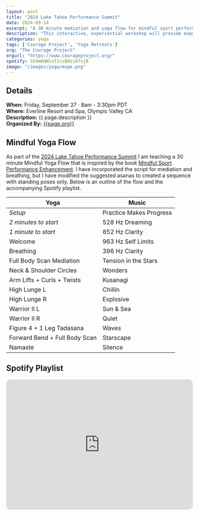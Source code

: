 ```yaml
---
layout: post
title: "2024 Lake Tahoe Performance Summit"
date: 2024-09-14
excerpt: "A 30 minute mediation and yoga flow for mindful sport performance enhancement." 
description: "This interactive, experiential workshop will provide exposure to the educational content and mindfulness exercises that comprise a leading, evidence-informed, mental training program: Mindful Sport Performance Enhancement (Kaufman, Glass & Pineau, 2018). Participants will gain a deeper understanding of the theoretical and empirical basis of MSPE, factors relevant to its application across diverse populations and settings, as well as limitations of this research and future directions. Dr. Kaufman will present key strategies for integrating core mindfulness skills into practice, competition, and daily life. During a catered, working lunch, a moderated, multi-disciplinary panel will discuss factors related to sport performance from the sport science, coach, and athlete perspectives. Participants will gain hands-on, experiential instruction in MSPE concepts and practices via participation in an in-vivo, mindful yoga practice and a guided, mindful hike in the picturesque Olympic Valley."
categories: yoga
tags: ['Courage Project', 'Yoga Retreats']
org: "The Courage Project"
orgurl: "https://www.courageproject.org/"
spotify: 5V9mKNNloT1csB8ziH7vjB
image: "/images/yoga/mspe.png" 
---
```



## Details


<!--
**When:** {{ page.date | date: '%A, %B %-d, %Y' }} at 9:00 AM       
--->
**When:** Friday, September 27 · 8am - 3:30pm PDT        
**Where:** Everline Resort and Spa, Olympic Valley CA        
**Description:** {{ page.description }}              
**Organized By:** [{{page.org}}]({{page.orgurl}})     


## Mindful Yoga Flow
 
As part of the [2024 Lake Tahoe Performance Summit](https://www.eventbrite.com/e/2024-lake-tahoe-performance-summit-tickets-876987381867?utm-campaign=social&utm-content=attendeeshare&utm-medium=discovery&utm-term=listing&utm-source=cp&aff=ebdsshcopyurl) I am teaching a 30 minute Mindful Yoga Flow that is inspired by the book [Mindful Sport Performance Enhancement](https://www.mindfulsportperformance.org/book). I have incorporated the script for mediation and breathing, but I have modified the suggested asanas to created a sequence with standing poses only. Below is an outline of the flow and the accompanying Spotify playlist.


| **Yoga**                      | **Music**               |
| ----------------------------- | ----------------------- |
| _Setup_                       | Practice Makes Progress |
| _2 minutes to start_          | 528 Hz Dreaming         |
| _1 minute to start_           | 852 Hz Clarity          |
| Welcome                       | 963 Hz Self Limits      |
| Breathing                     | 396 Hz Clarity          |
| Full Body Scan Mediation      | Tension in the Stars    |
| Neck & Shoulder Circles       | Wonders                 |
| Arm Lifts + Curls + Twists    | Kusanagi                |
| High Lunge L                  | Chillin                 |
| High Lunge R                  | Explosive               |
| Warrior II L                  | Sun & Sea               |
| Warrior II R                  | Quiet                   |
| Figure 4 + 1 Leg Tadasana     | Waves                   |
| Forward Bend + Full Body Scan | Starscape               |
| Namaste                       | Silence                 |

## Spotify Playlist

<iframe style="border-radius:12px" src="https://open.spotify.com/embed/playlist/{{ page.spotify }}?utm_source=generator" width="100%" height="352" frameBorder="0" allowfullscreen="" allow="autoplay; clipboard-write; encrypted-media; fullscreen; picture-in-picture" loading="lazy"></iframe>  
